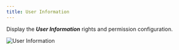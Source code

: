 ```yaml
---
title: User Information
---
```

Display the ***User Information*** rights and permission configuration.  

![User Information](/img/en/server/ServerOp8021.png)

